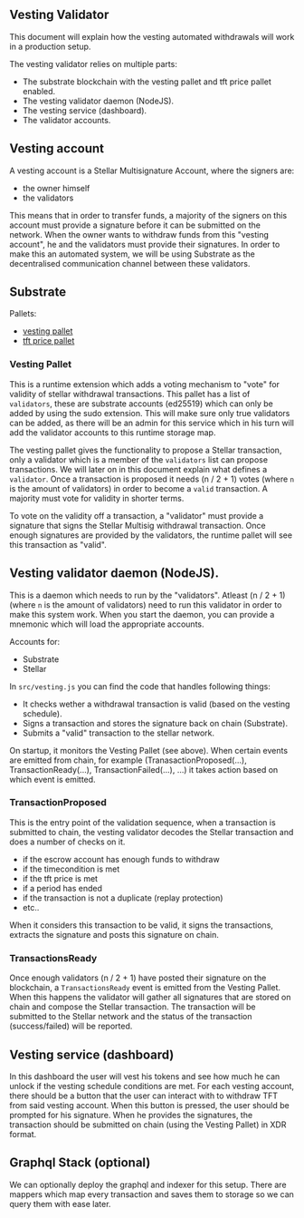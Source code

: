 ## Vesting Validator

This document will explain how the vesting automated withdrawals will work in a production setup. 

The vesting validator relies on multiple parts:

- The substrate blockchain with the vesting pallet and tft price pallet enabled.
- The vesting validator daemon (NodeJS).
- The vesting service (dashboard).
- The validator accounts.

## Vesting account

A vesting account is a Stellar Multisignature Account, where the signers are:

- the owner himself
- the validators

This means that in order to transfer funds, a majority of the signers on this account must provide a signature before it can be submitted on the network. When the owner wants to withdraw funds from this "vesting account", he and the validators must provide their signatures. In order to make this an automated system, we will be using Substrate as the decentralised communication channel between these validators.

## Substrate

Pallets:

- [vesting pallet](https://github.com/threefoldtech/substrate-pallets/tree/master/pallet-vesting-validator)
- [tft price pallet](https://github.com/threefoldfoundation/tft-parity/tree/main/pallet-tft-price)

### Vesting Pallet

This is a runtime extension which adds a voting mechanism to "vote" for validity of stellar withdrawal transactions. This pallet has a list of `validators`, these are substrate accounts (ed25519) which can only be added by using the sudo extension. This will make sure only true validators can be added, as there will be an admin for this service which in his turn will add the validator accounts to this runtime storage map.

The vesting pallet gives the functionality to propose a Stellar transaction, only a validator which is a member of the `validators` list can propose transactions. We will later on in this document explain what defines a `validator`. Once a transaction is proposed it needs (n / 2 + 1) votes (where `n` is the amount of validators) in order to become a `valid` transaction. A majority must vote for validity in shorter terms.

To vote on the validity off a transaction, a "validator" must provide a signature that signs the Stellar Multisig withdrawal transaction. Once enough signatures are provided by the validators, the runtime pallet will see this transaction as "valid".

## Vesting validator daemon (NodeJS).

This is a daemon which needs to run by the "validators". Atleast (n / 2 + 1) (where `n` is the amount of validators) need to run this validator in order to make this system work.
When you start the daemon, you can provide a mnemonic which will load the appropriate accounts.

Accounts for:

- Substrate
- Stellar

In `src/vesting.js` you can find the code that handles following things:

- It checks wether a withdrawal transaction is valid (based on the vesting schedule).
- Signs a transaction and stores the signature back on chain (Substrate).
- Submits a "valid" transaction to the stellar network.

On startup, it monitors the Vesting Pallet (see above). When certain events are emitted from chain, for example (TranasactionProposed(...), TransactionReady(...), TransactionFailed(...), ...) it takes action based on which event is emitted.

### TransactionProposed

This is the entry point of the validation sequence, when a transaction is submitted to chain, the vesting validator decodes the Stellar transaction and does a number of checks on it.

- if the escrow account has enough funds to withdraw
- if the timecondition is met
- if the tft price is met
- if a period has ended
- if the transaction is not a duplicate (replay protection)
- etc..

When it considers this transaction to be valid, it signs the transactions, extracts the signature and posts this signature on chain.

### TransactionsReady

Once enough validators (n / 2 + 1) have posted their signature on the blockchain, a `TransactionsReady` event is emitted from the Vesting Pallet. 
When this happens the validator will gather all signatures that are stored on chain and compose the Stellar transaction.
The transaction will be submitted to the Stellar network and the status of the transaction (success/failed) will be reported.

## Vesting service (dashboard)

In this dashboard the user will vest his tokens and see how much he can unlock if the vesting schedule conditions are met. 
For each vesting account, there should be a button that the user can interact with to withdraw TFT from said vesting account. When this button is pressed, the user should be prompted for his signature. When he provides the signatures, the transaction should be submitted on chain (using the Vesting Pallet) in XDR format.

## Graphql Stack (optional)

We can optionally deploy the graphql and indexer for this setup. There are mappers which map every transaction and saves them to storage so we can query them with ease later.